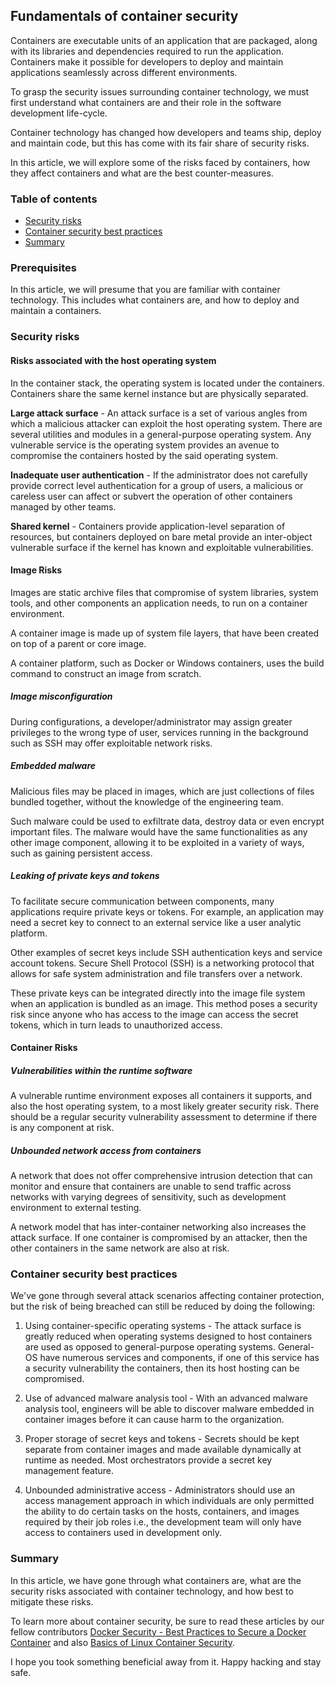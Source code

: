 ## Fundamentals of container security
Containers are executable units of an application that are packaged, along with its libraries and dependencies required to run the application. Containers make it possible for developers to deploy and maintain applications seamlessly across different environments.

To grasp the security issues surrounding container technology, we must first understand what containers are and their role in the software development life-cycle.

Container technology has changed how developers and teams ship, deploy and maintain code, but this has come with its fair share of security risks.

In this article, we will explore some of the risks faced by containers, how they affect containers and what are the best counter-measures.

### Table of contents
- [Security risks](#security-risks)
- [Container security best practices](#container-security-best-practices)
- [Summary](#summary)

### Prerequisites
In this article, we will presume that you are familiar with container technology. This includes what containers are, and how to deploy and maintain a containers.

### Security risks
#### Risks associated with the host operating system
In the container stack, the operating system is located under the containers. Containers share the same kernel instance but are physically separated.

**Large attack surface** - An attack surface is a set of various angles from which a malicious attacker can exploit the host operating system. There are several utilities and modules in a general-purpose operating system. Any vulnerable service is the operating system provides an avenue to compromise the containers hosted by the said operating system.

**Inadequate user authentication** - If the administrator does not carefully provide correct level authentication for a group of users, a malicious or careless user can affect or subvert the operation of other containers managed by other teams.

**Shared kernel** - Containers provide application-level separation of resources, but containers deployed on bare metal provide an inter-object vulnerable surface if the kernel has known and exploitable vulnerabilities.

#### Image Risks
Images are static archive files that compromise of system libraries, system tools, and other components an application needs, to run on a container environment.

A container image is made up of system file layers, that have been created on top of a parent or core image.

A container platform, such as Docker or Windows containers, uses the build command to construct an image from scratch.

##### Image misconfiguration
During configurations, a developer/administrator may assign greater privileges to the wrong type of user, services running in the background such as SSH may offer exploitable network risks.

##### Embedded malware
Malicious files may be placed in images, which are just collections of files bundled together, without the knowledge of the engineering team.

Such malware could be used to exfiltrate data, destroy data or even encrypt important files. The malware would have the same functionalities as any other image component, allowing it to be exploited in a variety of ways, such as gaining persistent access.

##### Leaking of private keys and tokens
To facilitate secure communication between components, many applications require private keys or tokens. For example, an application may need a secret key to connect to an external service like a user analytic platform.

Other examples of secret keys include SSH authentication keys and service account tokens. Secure Shell Protocol (SSH) is a networking protocol that allows for safe system administration and file transfers over a network.

These private keys can be integrated directly into the image file system when an application is bundled as an image. This method poses a security risk since anyone who has access to the image can access the secret tokens, which in turn leads to unauthorized access.

#### Container Risks
##### Vulnerabilities within the runtime software
A vulnerable runtime environment exposes all containers it supports, and also the host operating system, to a most likely greater security risk. There should be a regular security vulnerability assessment to determine if there is any component at risk.

##### Unbounded network access from containers
A network that does not offer comprehensive intrusion detection that can monitor and ensure that containers are unable to send traffic across networks with varying degrees of sensitivity, such as development environment to external testing.

A network model that has inter-container networking also increases the attack surface. If one container is compromised by an attacker, then the other containers in the same network are also at risk.

### Container security best practices
We've gone through several attack scenarios affecting container protection, but the risk of being breached can still be reduced by doing the following:

1. Using container-specific operating systems - The attack surface is greatly reduced when operating systems designed to host containers are used as opposed to general-purpose operating systems. General-OS have numerous services and components, if one of this service has a security vulnerability the containers, then its host hosting can be compromised.

2. Use of advanced malware analysis tool - With an advanced malware analysis tool, engineers will be able to discover malware embedded in container images before it can cause harm to the organization.

3. Proper storage of secret keys and tokens - Secrets should be kept separate from container images and made available dynamically at runtime as needed. Most orchestrators provide a secret key management feature.

4. Unbounded administrative access - Administrators should use an access management approach in which individuals are only permitted the ability to do certain tasks on the hosts, containers, and images required by their job roles i.e., the development team will only have access to containers used in development only.

### Summary
In this article, we have gone through what containers are, what are the security risks associated with container technology, and how best to mitigate these risks.

To learn more about container security, be sure to read these articles by our fellow contributors [Docker Security - Best Practices to Secure a Docker Container](https://www.section.io/engineering-education/best-practices-to-secure-a-docker-container/) and also [Basics of Linux Container Security](https://www.section.io/engineering-education/getting-started-with-linux-container-security/).

I hope you took something beneficial away from it. Happy hacking and stay safe.
